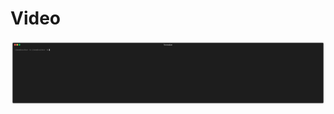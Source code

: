 
# Video
![](https://github.com/JaredHane98/CDK-Fargate-Go-Webscraping/blob/main/TerminalCommand.gif)
